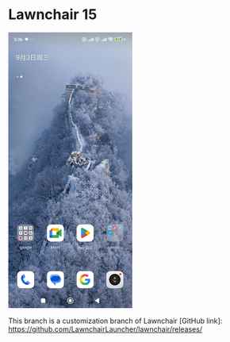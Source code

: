 # Lawnchair 15
<picture>
    <source media="(prefers-color-scheme: dark)" srcset="docs/assets/device-frame.jpg" width="250px">
    <img alt="Desktop Launcher" src="docs/assets/device-frame.jpg" width="250px">
</picture>


This branch is a customization branch of Lawnchair
[GitHub link]: https://github.com/LawnchairLauncher/lawnchair/releases/
